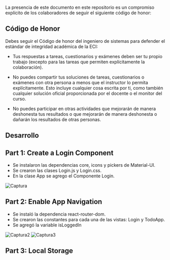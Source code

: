 La presencia de este documento en este repositorio es un compromiso explícito de los colaboradores de seguir el siguiente código de honor:

Código de Honor
------
Debes seguir el Código de honor del ingeniero de sistemas para defender el estándar de integridad académica de la ECI:

- Tus respuestas a tareas, cuestionarios y exámenes deben ser tu propio trabajo (excepto para las tareas que permiten explícitamente la colaboración).

- No puedes compartir tus soluciones de tareas, cuestionarios o exámenes con otra persona a menos que el instructor lo permita explícitamente. Esto incluye cualquier cosa escrita por ti, como también cualquier solución oficial proporcionada por el docente o el monitor del curso.

- No puedes participar en otras actividades que mejorarán de manera deshonesta tus resultados o que mejorarán de manera deshonesta o dañarán los resultados de otras personas.


Desarrollo
-----------

## Part 1: Create a Login Component

- Se instalaron las dependencias core, icons y pickers de Material-UI.
- Se crearon las clases Login.js y Login.css.
- En la clase App se agrego el Componente Login.

![Captura](https://user-images.githubusercontent.com/48154086/90995064-5e5dc680-e580-11ea-8f21-c5241640a6e0.PNG)

## Part 2: Enable App Navigation
- Se instaló la dependencia react-router-dom.
- Se crearon las constantes para cada una de las vistas: Login y TodoApp.
- Se agregó la variable isLoggedIn 

![Captura2](https://user-images.githubusercontent.com/48154086/90995114-96650980-e580-11ea-96b3-882201931eb1.PNG)
![Captura3](https://user-images.githubusercontent.com/48154086/90995118-97963680-e580-11ea-8700-a5f6615b1b1a.PNG)

## Part 3: Local Storage


